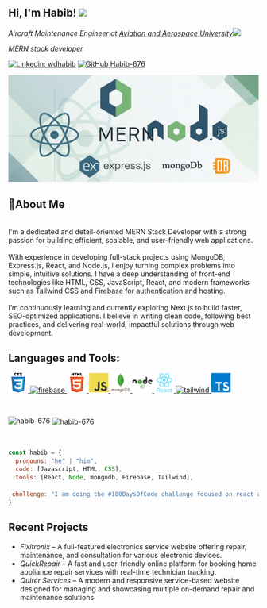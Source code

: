 <h2> Hi, I'm Habib! <img src="https://media.giphy.com/media/mGcNjsfWAjY5AEZNw6/giphy.gif" width="50"></h2>
<!-- <img align='right' src="https://media4.giphy.com/media/v1.Y2lkPTc5MGI3NjExNmV4ejNhOTY2bG5hdnZ4MmkxOTdiejQxMjk5ZzhjNTNvZXVuNjRmdSZlcD12MV9pbnRlcm5hbF9naWZfYnlfaWQmY3Q9cw/z9vxfIMzxbTaGwBkc5/giphy.gif" width="230"> -->
<p><em>Aircraft Maintenance Engineer at <a href="https://aaub.edu.bd/">Aviation and Aerospace University</a><img src="https://media.giphy.com/media/fYSnHlufseco8Fh93Z/giphy.gif" width="30"></p> </em> 
<p><em> MERN stack developer</p></em>

[![Linkedin: wdhabib](https://img.shields.io/badge/-wdhabib-blue?style=flat-square&logo=Linkedin&logoColor=white&link=https://www.linkedin.com/in/wdhabib/)](https://www.linkedin.com/in/wdhabib/)
[![GitHub Habib-676](https://img.shields.io/github/followers/habib-676?label=follow&style=social)](https://github.com/habib-676)

<img src="https://github.com/habib-676/habib-676/blob/main/cover.jpg"></img></br>

<h2> 💫About Me</h2>
<br/>I'm a dedicated and detail-oriented MERN Stack Developer with a strong passion for building efficient, scalable, and user-friendly web applications.<br><br>With experience in developing full-stack projects using MongoDB, Express.js, React, and Node.js, I enjoy turning complex problems into simple, intuitive solutions. I have a deep understanding of front-end technologies like HTML, CSS, JavaScript, React, and modern frameworks such as Tailwind CSS and Firebase for authentication and hosting.<br><br>I’m continuously learning and currently exploring Next.js to build faster, SEO-optimized applications. I believe in writing clean code, following best practices, and delivering real-world, impactful solutions through web development.<br>

<h2 align="left">Languages and Tools:</h2>
<p align="left"> <a href="https://www.w3schools.com/css/" target="_blank" rel="noreferrer"> <img src="https://raw.githubusercontent.com/devicons/devicon/master/icons/css3/css3-original-wordmark.svg" alt="css3" width="40" height="40"/> </a> <a href="https://firebase.google.com/" target="_blank" rel="noreferrer"> <img src="https://www.vectorlogo.zone/logos/firebase/firebase-icon.svg" alt="firebase" width="40" height="40"/> </a> <a href="https://www.w3.org/html/" target="_blank" rel="noreferrer"> <img src="https://raw.githubusercontent.com/devicons/devicon/master/icons/html5/html5-original-wordmark.svg" alt="html5" width="40" height="40"/> </a> <a href="https://developer.mozilla.org/en-US/docs/Web/JavaScript" target="_blank" rel="noreferrer"> <img src="https://raw.githubusercontent.com/devicons/devicon/master/icons/javascript/javascript-original.svg" alt="javascript" width="40" height="40"/> </a> <a href="https://www.mongodb.com/" target="_blank" rel="noreferrer"> <img src="https://raw.githubusercontent.com/devicons/devicon/master/icons/mongodb/mongodb-original-wordmark.svg" alt="mongodb" width="40" height="40"/> </a> <a href="https://nodejs.org" target="_blank" rel="noreferrer"> <img src="https://raw.githubusercontent.com/devicons/devicon/master/icons/nodejs/nodejs-original-wordmark.svg" alt="nodejs" width="40" height="40"/> </a> <a href="https://reactjs.org/" target="_blank" rel="noreferrer"> <img src="https://raw.githubusercontent.com/devicons/devicon/master/icons/react/react-original-wordmark.svg" alt="react" width="40" height="40"/> </a> <a href="https://tailwindcss.com/" target="_blank" rel="noreferrer"> <img src="https://www.vectorlogo.zone/logos/tailwindcss/tailwindcss-icon.svg" alt="tailwind" width="40" height="40"/> </a> <a href="https://www.typescriptlang.org/" target="_blank" rel="noreferrer"> <img src="https://raw.githubusercontent.com/devicons/devicon/master/icons/typescript/typescript-original.svg" alt="typescript" width="40" height="40"/> </a> </p>
</br>
<p><img align="left" src="https://github-readme-stats.vercel.app/api/top-langs?username=habib-676&show_icons=true&locale=en&layout=compact" alt="habib-676" /></p>

<p>&nbsp;<img align="center" src="https://github-readme-stats.vercel.app/api?username=habib-676&show_icons=true&locale=en" alt="habib-676" /></p></br>

```javascript
const habib = {
  pronouns: "he" | "him",
  code: [Javascript, HTML, CSS],
  tools: [React, Node, mongodb, Firebase, Tailwind],
 
 challenge: "I am doing the #100DaysOfCode challenge focused on react and javascript"
}
```

## Recent Projects

- *Fixitronix* – A full-featured electronics service website offering repair, maintenance, and consultation for various electronic devices.
- *QuickRepair* – A fast and user-friendly online platform for booking home appliance repair services with real-time technician tracking.
- *Quirer Services* – A modern and responsive service-based website designed for managing and showcasing multiple on-demand repair and maintenance solutions.
